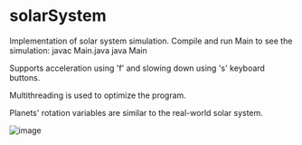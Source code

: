 # solarSystem

Implementation of solar system simulation.
Compile and run Main to see the simulation:
javac Main.java
java Main


Supports acceleration using 'f' and slowing down using 's' keyboard buttons.

Multithreading is used to optimize the program.

Planets' rotation variables are similar to the real-world solar system.

![image](https://github.com/yahnyshc/solarSystem/assets/143096926/fb01ffb9-a259-477a-9ae4-36e484e744c9)

